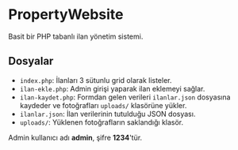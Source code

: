 # PropertyWebsite

Basit bir PHP tabanlı ilan yönetim sistemi.

## Dosyalar
- `index.php`: İlanları 3 sütunlu grid olarak listeler.
- `ilan-ekle.php`: Admin girişi yaparak ilan eklemeyi sağlar.
- `ilan-kaydet.php`: Formdan gelen verileri `ilanlar.json` dosyasına kaydeder ve fotoğrafları `uploads/` klasörüne yükler.
- `ilanlar.json`: İlan verilerinin tutulduğu JSON dosyası.
- `uploads/`: Yüklenen fotoğrafların saklandığı klasör.

Admin kullanıcı adı **admin**, şifre **1234**'tür.
